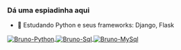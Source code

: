 ### Dá uma espiadinha aqui

- 💾 Estudando Python e seus frameworks: Django, Flask



<div>
  <a href=https://github.com/Macedopy>
  <img align="center" alt="Bruno-Python" src=https://img.shields.io/badge/Python-14354C?style=for-the-badge&logo=python&logoColor=white>
  <img align="center" alt="Bruno-Sql" src=https://img.shields.io/badge/SQLite-07405E?style=for-the-badge&logo=sqlite&logoColor=white>
  <img align="center" alt="Bruno-MySql" src=https://img.shields.io/badge/MySQL-00000F?style=for-the-badge&logo=mysql&logoColor=white>
</div>

  
